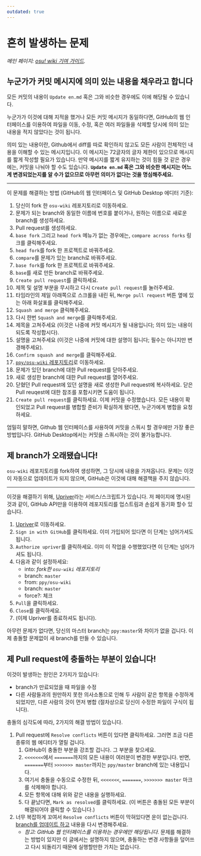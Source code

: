 ```yaml
---
outdated: true
---
```


# 흔히 발생하는 문제

*메인 페이지: [osu! wiki 기여 가이드](/wiki/osu!_wiki/Contribution_guide).*

## 누군가가 커밋 메시지에 의미 있는 내용을 채우라고 합니다

모든 커밋의 내용이 `Update en.md` 혹은 그와 비슷한 경우에도 이에 해당될 수 있습니다.

누군가가 이것에 대해 지적을 했거나 모든 커밋 메시지가 동일하다면, GitHub의 웹 인터페이스를 이용하여 파일을 이동, 수정, 혹은 여러 파일들을 삭제할 당시에 의미 있는 내용을 적지 않았다는 것이 됩니다.

의미 있는 내용이란, Github에서 diff를 따로 확인하지 않고도 모든 사람이 전체적인 내용을 이해할 수 있는 메시지입니다. 이 메시지는 72글자의 글자 제한이 있으므로 메시지를 짧게 작성할 필요가 있습니다. 만약 메시지를 짧게 유지하는 것이 힘들 것 같은 경우에는, 커밋을 나눠야 할 수도 있습니다. **`Update en.md` 혹은 그와 비슷한 메시지는 어느 게 변경되었는지를 알 수가 없으므로 아무런 의미가 없다는 것을 명심해주세요.**

---

이 문제를 해결하는 방법 (GitHub의 웹 인터페이스 및 GitHub Desktop 에디터 기준):

1. 당신이 fork 한 `osu-wiki` 레포지토리로 이동하세요.
2. 문제가 되는 branch와 동일한 이름에 번호를 붙이거나, 원하는 이름으로 새로운 branch를 생성하세요.
3. Pull request를 생성하세요.
4. `base fork` 그리고 `head fork` 메뉴가 없는 경우에는, `compare across forks` 링크를 클릭해주세요.
5. `head fork`를 fork 한 프로젝트로 바꿔주세요.
6. `compare`를 문제가 있는 branch로 바꿔주세요.
7. `base fork`를 fork 한 프로젝트로 바꿔주세요.
8. `base`를 새로 만든 branch로 바꿔주세요.
9. `Create pull request`를 클릭하세요.
10. 제목 및 설명 부분을 무시하고 다시 `Create pull request`를 눌러주세요.
11. 타임라인의 제일 아래쪽으로 스크롤을 내린 뒤, `Merge pull request` 버튼 옆에 있는 아래 화살표를 클릭해주세요.
12. `Squash and merge` 클릭해주세요.
13. 다시 한번 `Squash and merge`를 클릭해주세요.
14. 제목을 고쳐주세요 (이것은 나중에 커밋 메시지가 될 내용입니다; 의미 있는 내용이 되도록 작성합시다).
15. 설명을 고쳐주세요 (이것은 나중에 커밋에 대한 설명이 됩니다; 필수는 아니지만 변경해주세요).
16. `Confirm squash and merge`를 클릭해주세요.
17. [`ppy/osu-wiki` 레포지토리](https://github.com/ppy/osu-wiki)로 이동하세요.
18. 문제가 있던 branch에 대한 Pull request를 닫아주세요.
19. 새로 생성한 branch에 대한 Pull request를 열어주세요.
20. 닫혔던 Pull request에 있던 설명을 새로 생성한 Pull request에 복사하세요. 닫은 Pull reuqest에 대한 참조를 포함시키면 도움이 됩니다.
21. `Create pull request`를 클릭하세요. 이제 커밋을 수정했습니다. 모든 내용이 확인되었고 Pull request를 병합할 준비가 확실하게 됐다면, 누군가에게 병합을 요청하세요.

엄밀히 말하면, Github 웹 인터페이스를 사용하여 커밋을 스쿼시 할 경우에만 가장 좋은 방법입니다. GitHub Desktop에서는 커밋을 스쿼시하는 것이 불가능합니다.

## 제 branch가 오래됐습니다!

`osu-wiki` 레포지토리를 fork하여 생성하면, 그 당시에 내용을 가져옵니다. 문제는 이것이 자동으로 업데이트가 되지 않으며, GitHub은 이것에 대해 해결책을 주지 않습니다.

---

이것을 해결하기 위해, [Upriver](https://upriver.github.io/)라는 서비스/스크립트가 있습니다. 저 페이지에 명시된 것과 같이, GitHub API만을 이용하여 레포지토리를 업스트림과 손쉽게 동기화 할수 있습니다.

1. [Upriver](https://upriver.github.io/)로 이동하세요.
2. `Sign in with GitHub`를 클릭하세요. 이미 가입되어 있다면 이 단계는 넘어가셔도 됩니다.
3. `Authorize upriver`를 클릭하세요. 이미 이 작업을 수행했었다면 이 단계는 넘어가셔도 됩니다.
4. 다음과 같이 설정하세요:
   - into: *fork한 `osu-wiki` 레포지토리*
   - branch: `master`
   - from: `ppy/osu-wiki`
   - branch: `master`
   - force?: 체크
5. `Pull`을 클릭하세요.
6. `Close`를 클릭하세요.
7. (이제 Upriver를 종료하셔도 됩니다).

아무런 문제가 없다면, 당신의 마스터 branch는 `ppy:master`와 차이가 없을 겁니다. 이제 충돌할 문제없이 새 branch를 만들 수 있습니다.

## 제 Pull request에 충돌하는 부분이 있습니다!

이것이 발생하는 원인은 2가지가 있습니다:

- branch가 만료되었을 때 파일을 수정
- 다른 사람들과의 원만하지 못한 의사소통으로 인해 두 사람이 같은 항목을 수정하게 되었지만, 다른 사람의 것이 먼저 병합 (절차상으로 당신이 수정한 파일이 구식이 됩니다).

충돌의 심각도에 따라, 2가지의 해결 방법이 있습니다.

1. Pull request에 `Resolve conflicts` 버튼이 있다면 클릭하세요. 그러면 조금 다른 종류의 웹 에디터가 열릴 겁니다.
   1. GitHub이 충돌한 부분을 강조할 겁니다. 그 부분을 찾으세요.
   2. `<<<<<<<`에서 `=======`까지의 모든 내용이 여러분이 변경한 부분입니다. 반면, `=======`부터 `>>>>>>> master`까지는 `ppy/master` branch에 있는 내용입니다.
   3. 여기서 충돌을 수동으로 수정한 뒤, `<<<<<<<`, `=======`, `>>>>>>> master` 마크를 삭제해야 합니다.
   4. 모든 항목에 대해 위와 같은 내용을 실행하세요.
   5. 다 끝났다면, `Mark as resolved`를 클릭하세요. (이 버튼은 충돌된 모든 부분이 해결되어야 클릭할 수 있습니다.)
2. 너무 복잡하게 꼬여서 `Resolve conflicts` 버튼이 막혀있다면 운이 없는겁니다. [branch를 업데이트 하고](#제-branch가-오래됐습니다) 내용을 다시 변경해주세요.
   - *참고: GitHub 웹 인터페이스를 이용하는 경우에만 해당됩니다.* 문제를 해결하는 방법이 있지만 이 글에서는 설명하지 않으며, 충돌하는 변경 사항들을 덮어쓰고 다시 되돌리기 때문에 실행할만한 가치는 없습니다.
